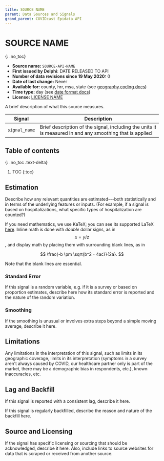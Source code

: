 ```yaml
---
title: SOURCE NAME
parent: Data Sources and Signals
grand_parent: COVIDcast Epidata API
---
```


# SOURCE NAME
{: .no_toc}

* **Source name:** `SOURCE-API-NAME`
* **First issued by Delphi:** DATE RELEASED TO API
* **Number of data revisions since 19 May 2020:** 0
* **Date of last change:** Never
* **Available for:** county, hrr, msa, state (see [geography coding docs](../covidcast_geography.md))
* **Time type:** day (see [date format docs](../covidcast_times.md))
* **License:** [LICENSE NAME](../covidcast_licensing.md#APPLICABLE-SECTION)

A brief description of what this source measures.

| Signal | Description |
| --- | --- |
| `signal_name` | Brief description of the signal, including the units it is measured in and any smoothing that is applied |

## Table of contents
{: .no_toc .text-delta}

1. TOC
{:toc}

## Estimation

Describe how any relevant quantities are estimated---both statistically and in
terms of the underlying features or inputs. (For example, if a signal is based
on hospitalizations, what specific types of hospitalization are counted?)

If you need mathematics, we use KaTeX; you can see its supported LaTeX
[here](https://katex.org/docs/supported.html). Inline math is done with *double*
dollar signs, as in $$x = y/z$$, and display math by placing them with
surrounding blank lines, as in

$$
\frac{-b \pm \sqrt{b^2 - 4ac}}{2a}.
$$

Note that the blank lines are essential.

### Standard Error

If this signal is a random variable, e.g. if it is a survey or based on
proportion estimates, describe here how its standard error is reported and the
nature of the random variation.

### Smoothing

If the smoothing is unusual or involves extra steps beyond a simple moving
average, describe it here.

## Limitations

Any limitations in the interpretation of this signal, such as limits in its
geographic coverage, limits in its interpretation (symptoms in a survey aren't
always caused by COVID, our healthcare partner only is part of the market, there
may be a demographic bias in respondents, etc.), known inaccuracies, etc.

## Lag and Backfill

If this signal is reported with a consistent lag, describe it here.

If this signal is regularly backfilled, describe the reason and nature of the
backfill here.

## Source and Licensing

If the signal has specific licensing or sourcing that should be acknowledged,
describe it here. Also, include links to source websites for data that is
scraped or received from another source.
